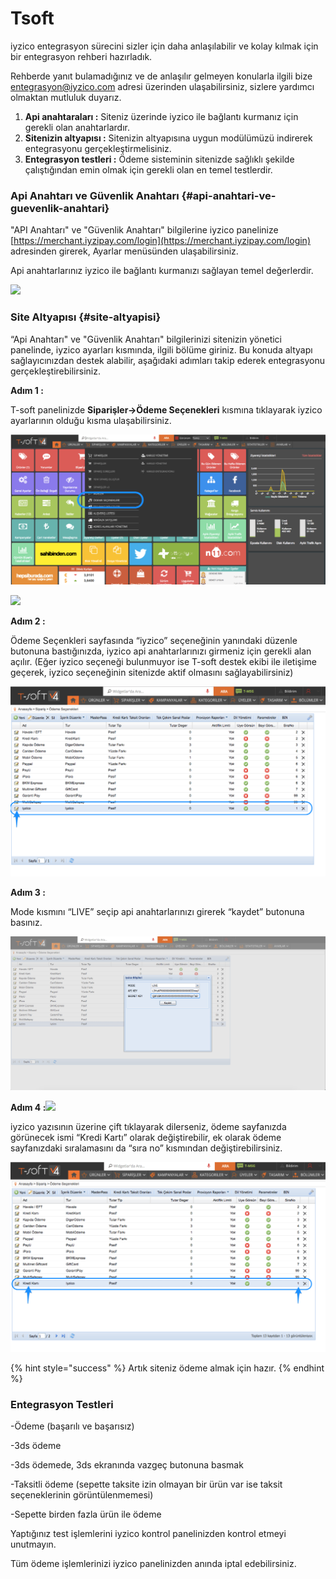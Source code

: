 # Tsoft

iyzico entegrasyon sürecini sizler için daha anlaşılabilir ve kolay kılmak için bir entegrasyon rehberi hazırladık.

Rehberde yanıt bulamadığınız ve de anlaşılır gelmeyen konularla ilgili bize entegrasyon@iyzico.com adresi üzerinden ulaşabilirsiniz, sizlere yardımcı olmaktan mutluluk duyarız.

1. **Api anahtaraları :** Siteniz üzerinde iyzico ile bağlantı kurmanız için gerekli olan anahtarlardır.
2. **Sitenizin altyapısı :** Sitenizin altyapısına uygun modülümüzü indirerek entegrasyonu gerçekleştirmelisiniz.
3. **Entegrasyon testleri :** Ödeme sisteminin sitenizde sağlıklı şekilde çalıştığından emin olmak için gerekli olan en temel testlerdir.

### **Api Anahtarı ve Güvenlik Anahtarı** {#api-anahtari-ve-guevenlik-anahtari}

"API Anahtarı" ve "Güvenlik Anahtarı" bilgilerine iyzico panelinize [https://merchant.iyzipay.com/login](https://merchant.iyzipay.com/login) adresinden girerek, Ayarlar menüsünden ulaşabilirsiniz.

Api anahtarlarınız iyzico ile bağlantı kurmanızı sağlayan temel değerlerdir.

![](https://blobscdn.gitbook.com/v0/b/gitbook-28427.appspot.com/o/assets%2F-LH1lc6K6sXEqXUGHpw6%2F-LHDAny9AyuEoODhXFz7%2F-LHDCnkaw8UukYwI6Do3%2FScreen_Shot_2018-07-11_at_10_13_26.png?alt=media&token=267a0eaf-679b-41cd-ba33-3e07bd0f2c7d)

### **Site Altyapısı** {#site-altyapisi}

“Api Anahtarı" ve "Güvenlik Anahtarı" bilgilerinizi sitenizin yönetici panelinde, iyzico ayarları kısmında, ilgili bölüme giriniz. Bu konuda altyapı sağlayıcınızdan destek alabilir, aşağıdaki adımları takip ederek entegrasyonu gerçekleştirebilirsiniz.

**Adım 1 :**

T-soft panelinizde **Siparişler-&gt;Ödeme Seçenekleri** kısmına tıklayarak iyzico ayarlarının olduğu kısma ulaşabilirsiniz.

![](../.gitbook/assets/picture1-4.png)

![](file:////Users/kurtulus.sahin/Library/Group%20Containers/UBF8T346G9.Office/TemporaryItems/msohtmlclip/clip_image003.png)

**Adım 2 :**

Ödeme Seçenkleri sayfasında “iyzico” seçeneğinin yanındaki düzenle butonuna bastığınızda, iyzico api anahtarlarınızı girmeniz için gerekli alan açılır. \(Eğer iyzico seçeneği bulunmuyor ise T-soft destek ekibi ile iletişime geçerek, iyzico seçeneğinin sitenizde aktif olmasını sağlayabilirsiniz\)

![](../.gitbook/assets/picture1-6.png)

**Adım 3 :**

Mode kısmını “LIVE” seçip api anahtarlarınızı girerek “kaydet” butonuna basınız.

![](../.gitbook/assets/picture1-7.png)

**Adım 4 :**![](file:////Users/kurtulus.sahin/Library/Group%20Containers/UBF8T346G9.Office/TemporaryItems/msohtmlclip/clip_image008.png)

iyzico yazısının üzerine çift tıklayarak dilerseniz, ödeme sayfanızda görünecek ismi “Kredi Kartı” olarak değiştirebilir, ek olarak ödeme sayfanızdaki sıralamasını da “sıra no” kısmından değiştirebilirsiniz.

![](../.gitbook/assets/picture1-8.png)

{% hint style="success" %}
Artık siteniz ödeme almak için hazır.
{% endhint %}

### **Entegrasyon Testleri**

-Ödeme \(başarılı ve başarısız\)

-3ds ödeme

-3ds ödemede, 3ds ekranında vazgeç butonuna basmak

-Taksitli ödeme \(sepette taksite izin olmayan bir ürün var ise taksit seçeneklerinin görüntülenmemesi\)

-Sepette birden fazla ürün ile ödeme

Yaptığınız test işlemlerini iyzico kontrol panelinizden kontrol etmeyi unutmayın.

Tüm ödeme işlemlerinizi iyzico panelinizden anında iptal edebilirsiniz.

